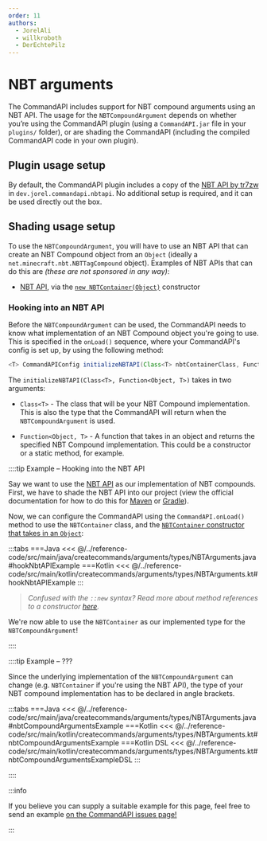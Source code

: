 ```yaml
---
order: 11
authors:
  - JorelAli
  - willkroboth
  - DerEchtePilz
---
```


# NBT arguments

The CommandAPI includes support for NBT compound arguments using an NBT API. The usage for the `NBTCompoundArgument` depends on whether you’re using the CommandAPI plugin (using a `CommandAPI.jar` file in your `plugins/` folder), or are shading the CommandAPI (including the compiled CommandAPI code in your own plugin).

## Plugin usage setup

By default, the CommandAPI plugin includes a copy of the [NBT API by tr7zw](https://www.spigotmc.org/resources/nbt-api.7939/) in `dev.jorel.commandapi.nbtapi`. No additional setup is required, and it can be used directly out the box.

## Shading usage setup

To use the `NBTCompoundArgument`, you will have to use an NBT API that can create an NBT Compound object from an `Object` (ideally a `net.minecraft.nbt.NBTTagCompound` object). Examples of NBT APIs that can do this are _(these are not sponsored in any way)_:

- [NBT API](https://www.spigotmc.org/resources/nbt-api.7939/), via the [`new NBTContainer(Object)`](https://tr7zw.github.io/Item-NBT-API/v2-api/de/tr7zw/changeme/nbtapi/NBTContainer.html#NBTContainer-java.lang.Object-) constructor

### Hooking into an NBT API

Before the `NBTCompoundArgument` can be used, the CommandAPI needs to know what implementation of an NBT Compound object you're going to use. This is specified in the `onLoad()` sequence, where your CommandAPI's config is set up, by using the following method:

```java
<T> CommandAPIConfig initializeNBTAPI(Class<T> nbtContainerClass, Function<Object, T> nbtContainerConstructor);
```

The `initializeNBTAPI(Class<T>, Function<Object, T>)` takes in two arguments:

- `Class<T>` - The class that will be your NBT Compound implementation. This is also the type that the CommandAPI will return when the `NBTCompoundArgument` is used.

- `Function<Object, T>` - A function that takes in an object and returns the specified NBT Compound implementation. This could be a constructor or a static method, for example.

::::tip Example – Hooking into the NBT API

Say we want to use the [NBT API](https://www.spigotmc.org/resources/nbt-api.7939/) as our implementation of NBT compounds. First, we have to shade the NBT API into our project (view the official documentation for how to do this for [Maven](https://github.com/tr7zw/Item-NBT-API/wiki/Using-Maven#option-2-shading-the-nbt-api-into-your-plugin) or [Gradle](https://github.com/tr7zw/Item-NBT-API/wiki/Using-Gradle#option-2-shading-the-nbt-api-into-your-plugin)).

Now, we can configure the CommandAPI using the `CommandAPI.onLoad()` method to use the `NBTContainer` class, and the [`NBTContainer` constructor that takes in an `Object`](https://tr7zw.github.io/Item-NBT-API/v2-api/de/tr7zw/changeme/nbtapi/NBTContainer.html#NBTContainer-java.lang.Object-):

:::tabs
===Java
<<< @/../reference-code/src/main/java/createcommands/arguments/types/NBTArguments.java#hookNbtAPIExample
===Kotlin
<<< @/../reference-code/src/main/kotlin/createcommands/arguments/types/NBTArguments.kt#hookNbtAPIExample
:::

> _Confused with the `::new` syntax? Read more about method references to a constructor [here](https://docs.oracle.com/javase/tutorial/java/javaOO/methodreferences.html)._

We're now able to use the `NBTContainer` as our implemented type for the `NBTCompoundArgument`!

::::

::::tip Example – ???

Since the underlying implementation of the `NBTCompoundArgument` can change (e.g. `NBTContainer` if you're using the NBT API), the type of your NBT compound implementation has to be declared in angle brackets.

:::tabs
===Java
<<< @/../reference-code/src/main/java/createcommands/arguments/types/NBTArguments.java#nbtCompoundArgumentsExample
===Kotlin
<<< @/../reference-code/src/main/kotlin/createcommands/arguments/types/NBTArguments.kt#nbtCompoundArgumentsExample
===Kotlin DSL
<<< @/../reference-code/src/main/kotlin/createcommands/arguments/types/NBTArguments.kt#nbtCompoundArgumentsExampleDSL
:::

::::

:::info

If you believe you can supply a suitable example for this page, feel free to send an example [on the CommandAPI issues page!](https://github.com/CommandAPI/CommandAPI/issues/new/choose)

:::